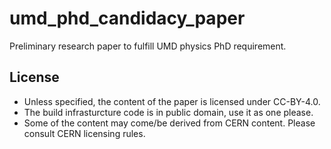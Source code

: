 # umd_phd_candidacy_paper
Preliminary research paper to fulfill UMD physics PhD requirement.

## License
* Unless specified, the content of the paper is licensed under CC-BY-4.0.
* The build infrasturcture code is in public domain, use it as one please.
* Some of the content may come/be derived from CERN content. Please consult
  CERN licensing rules.
